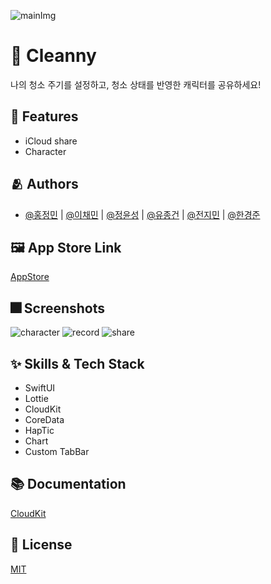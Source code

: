 
![mainImg](https://user-images.githubusercontent.com/96639917/174968931-6b0c8706-32c6-4a0d-b5a3-60a9b9f29cab.png)


# :iphone: Cleanny

나의 청소 주기를 설정하고, 청소 상태를 반영한 캐릭터를 공유하세요!


## :pushpin: Features

- iCloud share
- Character

## :people_hugging: Authors

- [@홍정민](https://github.com/jeohong) | [@이채민](https://github.com/shinehardd) | [@정윤성](https://github.com/JungYunseong) | [@유종건](https://github.com/mycookie1) | [@전지민](https://github.com/JMM00) | [@한경준](https://github.com/HanGyeongjun)


## :framed_picture: App Store Link

[AppStore](https://apps.apple.com/kr/app/cleanny/id1630640491)


## :fireworks: Screenshots

![character](https://user-images.githubusercontent.com/96639917/174968907-1101084a-d49e-4f60-980a-c65e80673b95.png)
![record](https://user-images.githubusercontent.com/96639917/174968937-722289ff-b4d0-48f8-b287-e41fbb2ef5bc.png)
![share](https://user-images.githubusercontent.com/96639917/174968942-c1111fa5-b81c-4f87-a684-065def297862.png)


## :sparkles: Skills & Tech Stack

- SwiftUI
- Lottie
- CloudKit
- CoreData
- HapTic
- Chart
- Custom TabBar

## :books: Documentation

[CloudKit]([https://linktodocumentation](https://developer.apple.com/documentation/cloudkit/shared_records/sharing_cloudkit_data_with_other_icloud_users))


## :lock_with_ink_pen: License

[MIT](https://choosealicense.com/licenses/mit/)


